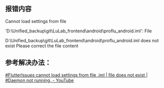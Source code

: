 ## 报错内容

Cannot load settings from file 

'D:\Unified_backup\git\LuLab_frontend\android\proflu_android.iml': File 

D:\Unified_backup\git\LuLab_frontend\android\proflu_android.iml does not exist Please correct the file content

## 参考解决办法：

[#FlutterIssues cannot load settings from file .iml | file does not exist | #Daemon not running. - YouTube](https://www.youtube.com/watch?v=pYsxs8ngunk)